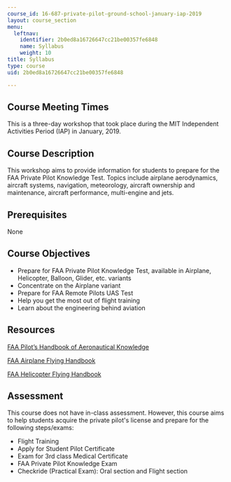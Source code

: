 ```yaml
---
course_id: 16-687-private-pilot-ground-school-january-iap-2019
layout: course_section
menu:
  leftnav:
    identifier: 2b0ed8a16726647cc21be00357fe6848
    name: Syllabus
    weight: 10
title: Syllabus
type: course
uid: 2b0ed8a16726647cc21be00357fe6848

---
```


Course Meeting Times
--------------------

This is a three-day workshop that took place during the MIT Independent Activities Period (IAP) in January, 2019.

Course Description
------------------

This workshop aims to provide information for students to prepare for the FAA Private Pilot Knowledge Test. Topics include airplane aerodynamics, aircraft systems, navigation, meteorology, aircraft ownership and maintenance, aircraft performance, multi-engine and jets.

Prerequisites
-------------

None

Course Objectives
-----------------

*   Prepare for FAA Private Pilot Knowledge Test, available in Airplane, Helicopter, Balloon, Glider, etc. variants
*   Concentrate on the Airplane variant
*   Prepare for FAA Remote Pilots UAS Test
*   Help you get the most out of flight training
*   Learn about the engineering behind aviation

Resources
---------

[FAA Pilot’s Handbook of Aeronautical Knowledge](https://www.faa.gov/regulations_policies/handbooks_manuals/aviation/phak/)

[FAA Airplane Flying Handbook](https://www.faa.gov/regulations_policies/handbooks_manuals/aviation/airplane_handbook/)

[FAA Helicopter Flying Handbook](https://www.faa.gov/regulations_policies/handbooks_manuals/aviation/helicopter_flying_handbook/)

Assessment
----------

This course does not have in-class assessment. However, this course aims to help students acquire the private pilot's license and prepare for the following steps/exams:

*   Flight Training
*   Apply for Student Pilot Certificate
*   Exam for 3rd class Medical Certificate
*   FAA Private Pilot Knowledge Exam
*   Checkride (Practical Exam): Oral section and Flight section